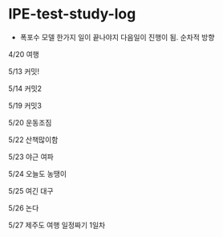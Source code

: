 # IPE-test-study-log

- 폭포수 모델
   한가지 일이 끝나야지 다음일이 진행이 됨.
   순차적 방향

4/20 여행

5/13 커밋!

5/14 커밋2

5/19 커밋3

5/20 운동조짐

5/22 산책많이함

5/23 야근 여파

5/24 오늘도 농땡이

5/25 여긴 대구

5/26 논다

5/27 제주도 여행 일정짜기 1일차
